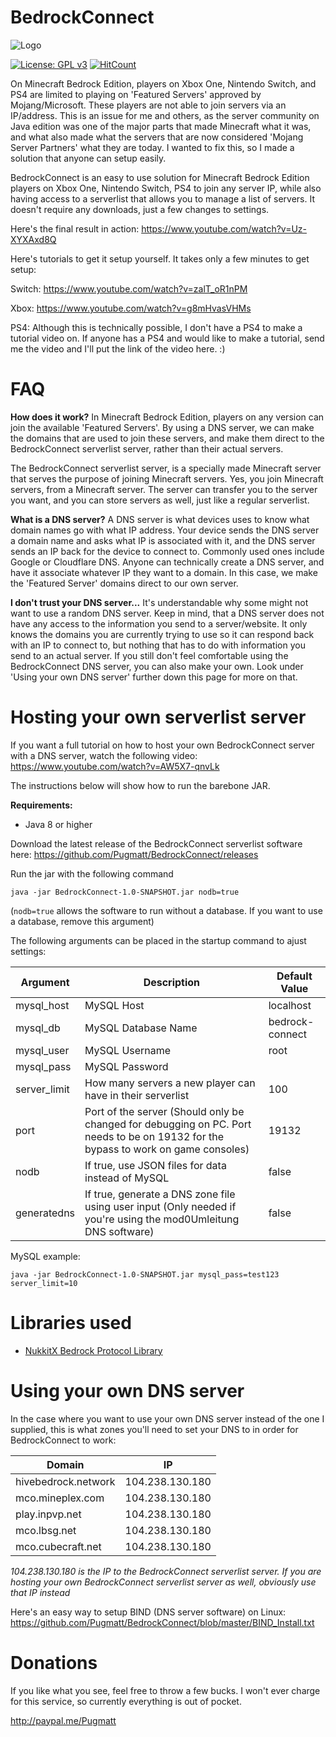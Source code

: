 # BedrockConnect

![Logo](https://i.imgur.com/H9zVzGT.png)

[![License: GPL v3](https://img.shields.io/badge/License-GPL%20v3-blue.svg)](http://www.gnu.org/licenses/gpl-3.0)
[![HitCount](http://hits.dwyl.com/Pugmatt/BedrockConnect.svg)](http://hits.dwyl.com/Pugmatt/BedrockConnect)

On Minecraft Bedrock Edition, players on Xbox One, Nintendo Switch, and PS4 are limited to playing on 'Featured Servers' approved by Mojang/Microsoft. These players are not able to join servers via an IP/address. This is an issue for me and others, as the server community on Java edition was one of the major parts that made Minecraft what it was, and what also made what the servers that are now considered 'Mojang Server Partners' what they are today. I wanted to fix this, so I made a solution that anyone can setup easily.

BedrockConnect is an easy to use solution for Minecraft Bedrock Edition players on Xbox One, Nintendo Switch, PS4 to join any server IP, while also having access to a serverlist that allows you to manage a list of servers. It doesn't require any downloads, just a few changes to settings.

Here's the final result in action: https://www.youtube.com/watch?v=Uz-XYXAxd8Q

Here's tutorials to get it setup yourself. It takes only a few minutes to get setup:

Switch: https://www.youtube.com/watch?v=zalT_oR1nPM

Xbox: https://www.youtube.com/watch?v=g8mHvasVHMs

PS4: Although this is technically possible, I don't have a PS4 to make a tutorial video on. If anyone has a PS4 and would like to make a tutorial, send me the video and I'll put the link of the video here. :)

# FAQ

**How does it work?** In Minecraft Bedrock Edition, players on any version can join the available 'Featured Servers'. By using a DNS server, we can make the domains that are used to join these servers, and make them direct to the BedrockConnect serverlist server, rather than their actual servers.

The BedrockConnect serverlist server, is a specially made Minecraft server that serves the purpose of joining Minecraft servers. Yes, you join Minecraft servers, from a Minecraft server. The server can transfer you to the server you want, and you can store servers as well, just like a regular serverlist.

**What is a DNS server?** A DNS server is what devices uses to know what domain names go with what IP address. Your device sends the DNS server a domain name and asks what IP is associated with it, and the DNS server sends an IP back for the device to connect to. Commonly used ones include Google or Cloudflare DNS. Anyone can technically create a DNS server, and have it associate whatever IP they want to a domain. In this case, we make the 'Featured Server' domains direct to our own server.

**I don't trust your DNS server...** It's understandable why some might not want to use a random DNS server. Keep in mind, that a DNS server does not have any access to the information you send to a server/website. It only knows the domains you are currently trying to use so it can respond back with an IP to connect to, but nothing that has to do with information you send to an actual server. If you still don't feel comfortable using the BedrockConnect DNS server, you can also make your own. Look under 'Using your own DNS server' further down this page for more on that.



# Hosting your own serverlist server

If you want a full tutorial on how to host your own BedrockConnect server with a DNS server, watch the following video: https://www.youtube.com/watch?v=AW5X7-qnvLk

The instructions below will show how to run the barebone JAR.


**Requirements:**
- Java 8 or higher

Download the latest release of the BedrockConnect serverlist software here: https://github.com/Pugmatt/BedrockConnect/releases

Run the jar with the following command
```
java -jar BedrockConnect-1.0-SNAPSHOT.jar nodb=true
```
(```nodb=true``` allows the software to run without a database. If you want to use a database, remove this argument)

The following arguments can be placed in the startup command to ajust settings:

| Argument  | Description | Default Value |
| ------------- | ------------- | ------------- |
| mysql_host  | MySQL Host  | localhost |
| mysql_db | MySQL Database Name  | bedrock-connect |
| mysql_user | MySQL Username  | root |
| mysql_pass | MySQL Password  |  |
| server_limit | How many servers a new player can have in their serverlist  | 100 |
| port | Port of the server (Should only be changed for debugging on PC. Port needs to be on 19132 for the bypass to work on game consoles) | 19132 |
| nodb | If true, use JSON files for data instead of MySQL | false |
| generatedns | If true, generate a DNS zone file using user input (Only needed if you're using the mod0Umleitung DNS software) | false |

MySQL example:
```
java -jar BedrockConnect-1.0-SNAPSHOT.jar mysql_pass=test123 server_limit=10
```

# Libraries used
- [NukkitX Bedrock Protocol Library](https://github.com/NukkitX/Protocol)

# Using your own DNS server

In the case where you want to use your own DNS server instead of the one I supplied, this is what zones you'll need to set your DNS to in order for BedrockConnect to work:

| Domain  | IP |
| ------------- | ------------- |
| hivebedrock.network  | 104.238.130.180  |
| mco.mineplex.com | 104.238.130.180  | 
| play.inpvp.net | 104.238.130.180  |
| mco.lbsg.net | 104.238.130.180  |
| mco.cubecraft.net | 104.238.130.180  |

*104.238.130.180 is the IP to the BedrockConnect serverlist server. If you are hosting your own BedrockConnect serverlist server as well, obviously use that IP instead*

Here's an easy way to setup BIND (DNS server software) on Linux: https://github.com/Pugmatt/BedrockConnect/blob/master/BIND_Install.txt


# Donations

If you like what you see, feel free to throw a few bucks. I won't ever charge for this service, so currently everything is out of pocket.

http://paypal.me/Pugmatt

